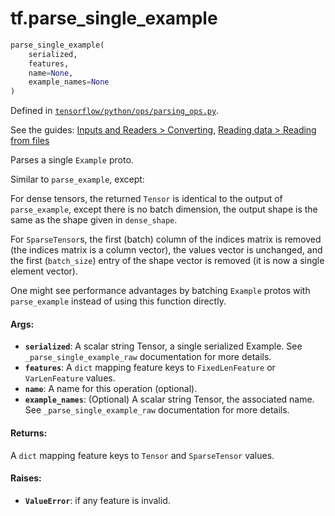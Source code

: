 <div itemscope itemtype="http://developers.google.com/ReferenceObject">
<meta itemprop="name" content="tf.parse_single_example" />
</div>

# tf.parse_single_example

``` python
parse_single_example(
    serialized,
    features,
    name=None,
    example_names=None
)
```



Defined in [`tensorflow/python/ops/parsing_ops.py`](https://www.tensorflow.org/code/tensorflow/python/ops/parsing_ops.py).

See the guides: [Inputs and Readers > Converting](../../../api_guides/python/io_ops.md#Converting), [Reading data > Reading from files](../../../api_guides/python/reading_data.md#Reading_from_files)

Parses a single `Example` proto.

Similar to `parse_example`, except:

For dense tensors, the returned `Tensor` is identical to the output of
`parse_example`, except there is no batch dimension, the output shape is the
same as the shape given in `dense_shape`.

For `SparseTensor`s, the first (batch) column of the indices matrix is removed
(the indices matrix is a column vector), the values vector is unchanged, and
the first (`batch_size`) entry of the shape vector is removed (it is now a
single element vector).

One might see performance advantages by batching `Example` protos with
`parse_example` instead of using this function directly.

#### Args:

* <b>`serialized`</b>: A scalar string Tensor, a single serialized Example.
    See `_parse_single_example_raw` documentation for more details.
* <b>`features`</b>: A `dict` mapping feature keys to `FixedLenFeature` or
    `VarLenFeature` values.
* <b>`name`</b>: A name for this operation (optional).
* <b>`example_names`</b>: (Optional) A scalar string Tensor, the associated name.
    See `_parse_single_example_raw` documentation for more details.


#### Returns:

  A `dict` mapping feature keys to `Tensor` and `SparseTensor` values.


#### Raises:

* <b>`ValueError`</b>: if any feature is invalid.